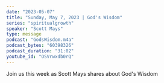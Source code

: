 ```yaml
---
date: "2023-05-07"
title: "Sunday, May 7, 2023 | God's Wisdom"
series: "spiritualgrowth"
speaker: "Scott Mays"
type: message
podcast: "GodsWisdom.m4a"
podcast_bytes: "60398326"
podcast_duration: "31:02"
youtube_id: "OSVrwxdb0rQ"
---
```

Join us this week as Scott Mays shares about God's Wisdom
